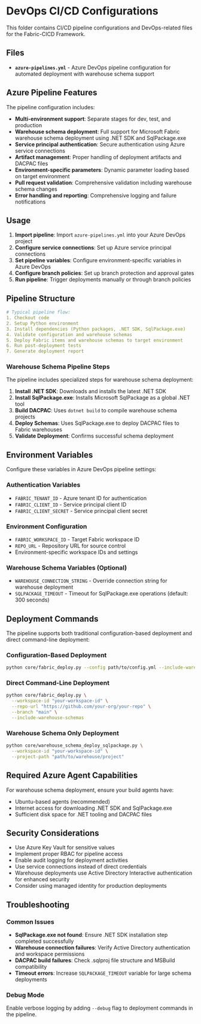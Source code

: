# DevOps CI/CD Configurations

This folder contains CI/CD pipeline configurations and DevOps-related files for the Fabric-CICD Framework.

## Files

- **`azure-pipelines.yml`** - Azure DevOps pipeline configuration for automated deployment with warehouse schema support

## Azure Pipeline Features

The pipeline configuration includes:

- **Multi-environment support**: Separate stages for dev, test, and production
- **Warehouse schema deployment**: Full support for Microsoft Fabric warehouse schema deployment using .NET SDK and SqlPackage.exe
- **Service principal authentication**: Secure authentication using Azure service connections
- **Artifact management**: Proper handling of deployment artifacts and DACPAC files
- **Environment-specific parameters**: Dynamic parameter loading based on target environment
- **Pull request validation**: Comprehensive validation including warehouse schema changes
- **Error handling and reporting**: Comprehensive logging and failure notifications

## Usage

1. **Import pipeline**: Import `azure-pipelines.yml` into your Azure DevOps project
2. **Configure service connections**: Set up Azure service principal connections
3. **Set pipeline variables**: Configure environment-specific variables in Azure DevOps
4. **Configure branch policies**: Set up branch protection and approval gates
5. **Run pipeline**: Trigger deployments manually or through branch policies

## Pipeline Structure

```yaml
# Typical pipeline flow:
1. Checkout code
2. Setup Python environment
3. Install dependencies (Python packages, .NET SDK, SqlPackage.exe)
4. Validate configuration and warehouse schemas
5. Deploy Fabric items and warehouse schemas to target environment
6. Run post-deployment tests
7. Generate deployment report
```

### Warehouse Schema Pipeline Steps

The pipeline includes specialized steps for warehouse schema deployment:

1. **Install .NET SDK**: Downloads and installs the latest .NET SDK
2. **Install SqlPackage.exe**: Installs Microsoft SqlPackage as a global .NET tool
3. **Build DACPAC**: Uses `dotnet build` to compile warehouse schema projects
4. **Deploy Schemas**: Uses SqlPackage.exe to deploy DACPAC files to Fabric warehouses
5. **Validate Deployment**: Confirms successful schema deployment

## Environment Variables

Configure these variables in Azure DevOps pipeline settings:

### Authentication Variables
- `FABRIC_TENANT_ID` - Azure tenant ID for authentication
- `FABRIC_CLIENT_ID` - Service principal client ID
- `FABRIC_CLIENT_SECRET` - Service principal client secret

### Environment Configuration
- `FABRIC_WORKSPACE_ID` - Target Fabric workspace ID
- `REPO_URL` - Repository URL for source control
- Environment-specific workspace IDs and settings

### Warehouse Schema Variables (Optional)
- `WAREHOUSE_CONNECTION_STRING` - Override connection string for warehouse deployment
- `SQLPACKAGE_TIMEOUT` - Timeout for SqlPackage.exe operations (default: 300 seconds)

## Deployment Commands

The pipeline supports both traditional configuration-based deployment and direct command-line deployment:

### Configuration-Based Deployment
```bash
python core/fabric_deploy.py --config path/to/config.yml --include-warehouse-schemas
```

### Direct Command-Line Deployment
```bash
python core/fabric_deploy.py \
  --workspace-id "your-workspace-id" \
  --repo-url "https://github.com/your-org/your-repo" \
  --branch "main" \
  --include-warehouse-schemas
```

### Warehouse Schema Only Deployment
```bash
python core/warehouse_schema_deploy_sqlpackage.py \
  --workspace-id "your-workspace-id" \
  --project-path "path/to/warehouse/project"
```

## Required Azure Agent Capabilities

For warehouse schema deployment, ensure your build agents have:
- Ubuntu-based agents (recommended)
- Internet access for downloading .NET SDK and SqlPackage.exe
- Sufficient disk space for .NET tooling and DACPAC files

## Security Considerations

- Use Azure Key Vault for sensitive values
- Implement proper RBAC for pipeline access
- Enable audit logging for deployment activities
- Use service connections instead of direct credentials
- Warehouse deployments use Active Directory Interactive authentication for enhanced security
- Consider using managed identity for production deployments

## Troubleshooting

### Common Issues
- **SqlPackage.exe not found**: Ensure .NET SDK installation step completed successfully
- **Warehouse connection failures**: Verify Active Directory authentication and workspace permissions
- **DACPAC build failures**: Check .sqlproj file structure and MSBuild compatibility
- **Timeout errors**: Increase `SQLPACKAGE_TIMEOUT` variable for large schema deployments

### Debug Mode
Enable verbose logging by adding `--debug` flag to deployment commands in the pipeline.
